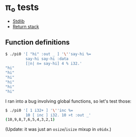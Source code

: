 # π₀ tests
+ [Stdlib](pi0-stdlib.md)
+ [Return stack](pi0-return-stack.md)


## Function definitions
```bash
$ ./pi0 '[ "hi" :out _ ] '\''say-hi %=
         say-hi say-hi :data
         [|n| n= say-hi] 4 % i32.'
"hi"
"hi"
"hi"
"hi"
"hi"
"hi"
```

I ran into a bug involving global functions, so let's test those:

```bash
$ ./pi0 '[ 1 i32+ ] '\''inc %=
         10 [ inc ] i32. 10 »t :out _'
(10,9,8,7,6,5,4,3,2,1)
```

(Update: it was just an `osize`/`isize` mixup in `o9idx`.)
